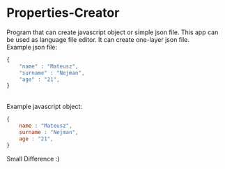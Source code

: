 # Properties-Creator
Program that can create javascript object or simple json file. This app can be used as language file editor. It can create one-layer json file.
<br>Example json file:
```javascript
{
    "name" : "Mateusz",
    "surname" : "Nejman",
    "age" : "21",
}
```
<br>Example javascript object:
```javascript
{
    name : "Mateusz",
    surname : "Nejman",
    age : "21",
}

```
Small Difference :)
